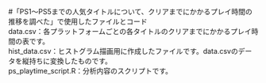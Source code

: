 #「PS1～PS5までの人気タイトルについて、クリアまでにかかるプレイ時間の推移を調べた」で使用したファイルとコード  
data.csv：各プラットフォームごとの各タイトルのクリアまでにかかるプレイ時間の表です。  
hist_data.csv：ヒストグラム描画用に作成したファイルです。data.csvのデータを縦持ちに変換したものです。  
ps_playtime_script.R：分析内容のスクリプトです。
